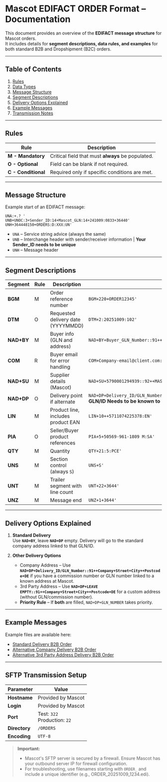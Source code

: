 # Mascot EDIFACT ORDER Format – Documentation

This document provides an overview of the **EDIFACT message structure** for Mascot orders.  
It includes details for **segment descriptions, data rules, and examples** for both standard B2B and Dropshipment (B2C) orders.

---

## Table of Contents
1. [Rules](#rules)
2. [Data Types](#data-types)
3. [Message Structure](#message-structure)
4. [Segment Descriptions](#segment-descriptions)
5. [Delivery Options Explained](#delivery-options-explained)
6. [Example Messages](#example-messages)
7. [Transmission Notes](#transmission-notes)

---

## Rules

| Rule | Description |
|-------|------------|
| **M - Mandatory** | Critical field that must **always** be populated. |
| **O - Optional** | Field can be blank if not required. |
| **C - Conditional** | Required only if specific conditions are met. |

---

## Message Structure

Example start of an EDIFACT message:

```
UNA:+.? '
UNB+UNOC:3+Sender_ID:14+Mascot_GLN:14+241009:0833+36440'
UNH+364448150+ORDERS:D:XXX:UN'
```
- `UNA` – Service string advice (always the same)
- `UNB` – Interchange header with sender/receiver information | **Your Sender_ID needs to be unique**
- `UNH` – Message header

---

## Segment Descriptions

| Segment | Rule | Description | Example |
|----------|------|-------------|---------|
| **BGM** | M | Order reference number | `BGM+220+ORDER12345'` |
| **DTM** | O | Requested delivery date (YYYYMMDD) | `DTM+2:20251009:102'` |
| **NAD+BY** | M | Buyer info (GLN and address) | `NAD+BY+Buyer_GLN_Number::91++Company+Street+City++Postcode+CountryCode'` |
| **COM** | R | Buyer email for error handling | `COM+Company-email@client.com:EM'` |
| **NAD+SU** | M | Supplier details (Mascot) | `NAD+SU+5790001294939::92++MASCOT+Silkeborgvej 14+Silkeborg++7500+DK'` |
| **NAD+DP** | O | Delivery point if alternate | `NAD+DP+Delivery_ID/GLN_Number::91++Company+Street+City++Postcode+CountryCode'` **GLN/ID Needs to be known to Mascot**|
| **LIN** | M | Product line, includes product EAN | `LIN+10++5711074225378:EN'` |
| **PIA** | O | Seller/Buyer product references | `PIA+5+50569-961-1809 M:SA'` |
| **QTY** | M | Quantity | `QTY+21:5:PCE'` |
| **UNS** | M | Section control (always `S`) | `UNS+S'` |
| **UNT** | M | Trailer segment with line count | `UNT+22+3644'` |
| **UNZ** | M | Message end | `UNZ+1+3644'` |

---

## Delivery Options Explained

1. **Standard Delivery**  
   Use **`NAD+BY`**, leave **`NAD+DP`** empty. Delivery will go to the standard company address linked to that GLN/ID.

2. **Other Delivery Options**  
   - Company Address – Use **`NAD+DP+Delivery_ID/GLN_Number::91++Company+Street+City++Postcode+DE`** if you have a commission number or GLN number linked to a known address at Mascot.  
   - 3rd Party Address – Use **`NAD+DP+LEAVE EMPTY::91++Company+Street+City++Postcode+DE`** for a custom address (without GLN/commission number).  
   - **Priority Rule** – If **both** are filled, `NAD+DP+GLN_NUMBER` takes priority.

---
## Example Messages

Example files are available here:

- [Standard Delivery B2B Order](https://github.com/Mascot-International/integration-docs/blob/main/docs/EDIFACT/Orders/Examples/Order_Mascot_EDIFACT_Standard.txt)
- [Alternative Company Delivery B2B Order](https://github.com/Mascot-International/integration-docs/blob/main/docs/EDIFACT/Orders/Examples/Order_Mascot_EDIFACT_Standard.txt)
- [Alternative 3rd Party Address Delivery B2B Order](https://github.com/Mascot-International/integration-docs/blob/main/docs/EDIFACT/Orders/Examples/Order_Mascot_EDIFACT_Standard.txt)

---

## SFTP Transmission Setup

| Parameter | Value |
|------------|-------|
| **Hostname** | Provided by Mascot |
| **Login** | Provided by Mascot |
| **Port** | Test: `322`<br>Production: `22` |
| **Directory** | `/ORDERS` |
| **Encoding** | `UTF-8` |

> **Important:**  
> - Mascot's SFTP server is secured by a firewall. Ensure Mascot has your outbound server IP for firewall configuration.  
> - For troubleshooting, use filenames starting with `ORDER_` and include a unique identifier (e.g., ORDER_20251009_1234.edi).
